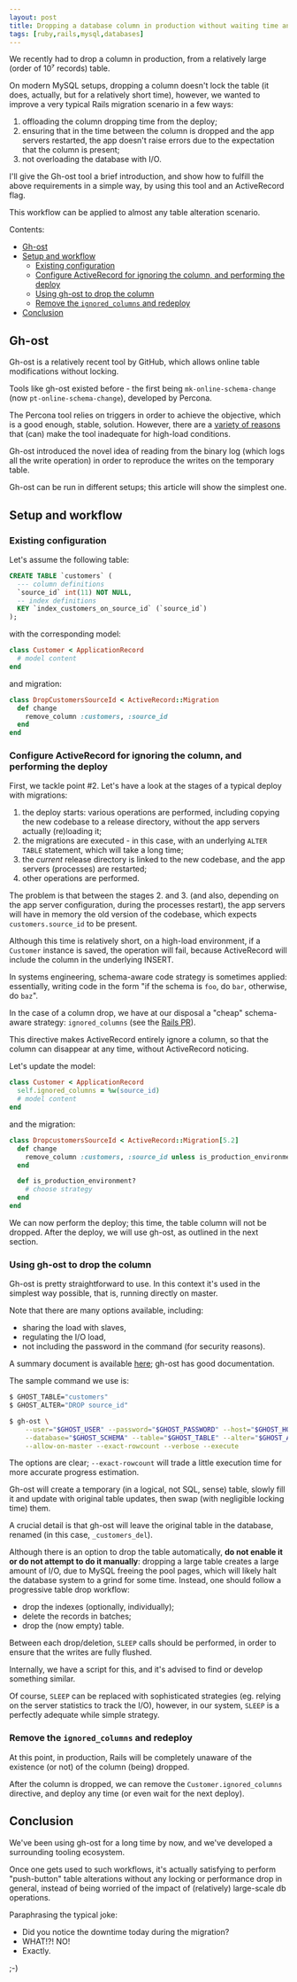```yaml
---
layout: post
title: Dropping a database column in production without waiting time and/or schema-aware code, on a MySQL/Rails setup
tags: [ruby,rails,mysql,databases]
---
```


We recently had to drop a column in production, from a relatively large (order of 10⁷ records) table.

On modern MySQL setups, dropping a column doesn't lock the table (it does, actually, but for a relatively short time), however, we wanted to improve a very typical Rails migration scenario in a few ways:

1. offloading the column dropping time from the deploy;
2. ensuring that in the time between the column is dropped and the app servers restarted, the app doesn't raise errors due to the expectation that the column is present;
3. not overloading the database with I/O.

I'll give the Gh-ost tool a brief introduction, and show how to fulfill the above requirements in a simple way, by using this tool and an ActiveRecord flag.

This workflow can be applied to almost any table alteration scenario.

Contents:

- [Gh-ost](/Dropping-a-database-column-in-production-without-waiting-time-and-or-schema-aware-code-on-a-mysql-rails-setup#gh-ost)
- [Setup and workflow](/Dropping-a-database-column-in-production-without-waiting-time-and-or-schema-aware-code-on-a-mysql-rails-setup#setup-and-workflow)
  - [Existing configuration](/Dropping-a-database-column-in-production-without-waiting-time-and-or-schema-aware-code-on-a-mysql-rails-setup#existing-configuration)
  - [Configure ActiveRecord for ignoring the column, and performing the deploy](/Dropping-a-database-column-in-production-without-waiting-time-and-or-schema-aware-code-on-a-mysql-rails-setup#configure-activerecord-for-ignoring-the-column-and-performing-the-deploy)
  - [Using gh-ost to drop the column](/Dropping-a-database-column-in-production-without-waiting-time-and-or-schema-aware-code-on-a-mysql-rails-setup#using-gh-ost-to-drop-the-column)
  - [Remove the `ignored_columns` and redeploy](/Dropping-a-database-column-in-production-without-waiting-time-and-or-schema-aware-code-on-a-mysql-rails-setup#remove-the-ignored_columns-and-redeploy)
- [Conclusion](/Dropping-a-database-column-in-production-without-waiting-time-and-or-schema-aware-code-on-a-mysql-rails-setup#conclusion)

## Gh-ost

Gh-ost is a relatively recent tool by GitHub, which allows online table modifications without locking.

Tools like gh-ost existed before - the first being `mk-online-schema-change` (now `pt-online-schema-change`), developed by Percona.

The Percona tool relies on triggers in order to achieve the objective, which is a good enough, stable, solution. However, there are a [variety of reasons](https://github.com/github/gh-ost/blob/master/doc/why-triggerless.md) that (can) make the tool inadequate for high-load conditions.

Gh-ost introduced the novel idea of reading from the binary log (which logs all the write operation) in order to reproduce the writes on the temporary table.

Gh-ost can be run in different setups; this article will show the simplest one.

## Setup and workflow

### Existing configuration

Let's assume the following table:

```sql
CREATE TABLE `customers` (
  --- column definitions
  `source_id` int(11) NOT NULL,
  -- index definitions
  KEY `index_customers_on_source_id` (`source_id`)
);
```

with the corresponding model:

```ruby
class Customer < ApplicationRecord
  # model content
end
```

and migration:

```ruby
class DropCustomersSourceId < ActiveRecord::Migration
  def change
    remove_column :customers, :source_id
  end
end
```

### Configure ActiveRecord for ignoring the column, and performing the deploy

First, we tackle point #2. Let's have a look at the stages of a typical deploy with migrations:

1. the deploy starts: various operations are performed, including copying the new codebase to a release directory, without the app servers actually (re)loading it;
2. the migrations are executed - in this case, with an underlying `ALTER TABLE` statement, which will take a long time;
3. the _current_ release directory is linked to the new codebase, and the app servers (processes) are restarted;
4. other operations are performed.

The problem is that between the stages 2. and 3. (and also, depending on the app server configuration, during the processes restart), the app servers will have in memory the old version of the codebase, which expects `customers.source_id` to be present.

Although this time is relatively short, on a high-load environment, if a `Customer` instance is saved, the operation will fail, because ActiveRecord will include the column in the underlying INSERT.

In systems engineering, schema-aware code strategy is sometimes applied: essentially, writing code in the form "if the schema is `foo`, do `bar`, otherwise, do `baz`".

In the case of a column drop, we have at our disposal a "cheap" schema-aware strategy: `ignored_columns` (see the [Rails PR](https://github.com/rails/rails/pull/21720)).

This directive makes ActiveRecord entirely ignore a column, so that the column can disappear at any time, without ActiveRecord noticing.

Let's update the model:

```ruby
class Customer < ApplicationRecord
  self.ignored_columns = %w(source_id)
  # model content
end
```

and the migration:

```ruby
class DropcustomersSourceId < ActiveRecord::Migration[5.2]
  def change
    remove_column :customers, :source_id unless is_production_environment?
  end

  def is_production_environment?
    # choose strategy
  end
end
```

We can now perform the deploy; this time, the table column will not be dropped. After the deploy, we will use gh-ost, as outlined in the next section.

### Using gh-ost to drop the column

Gh-ost is pretty straightforward to use. In this context it's used in the simplest way possible, that is, running directly on master.

Note that there are many options available, including:

- sharing the load with slaves,
- regulating the I/O load,
- not including the password in the command (for security reasons).

A summary document is available [here](https://github.com/github/gh-ost/blob/master/doc/cheatsheet.md); gh-ost has good documentation.

The sample command we use is:

```sh
$ GHOST_TABLE="customers"
$ GHOST_ALTER="DROP source_id"

$ gh-ost \
    --user="$GHOST_USER" --password="$GHOST_PASSWORD" --host="$GHOST_HOST" \
    --database="$GHOST_SCHEMA" --table="$GHOST_TABLE" --alter="$GHOST_ALTER" \
    --allow-on-master --exact-rowcount --verbose --execute
```

The options are clear; `--exact-rowcount` will trade a little execution time for more accurate progress estimation.

Gh-ost will create a temporary (in a logical, not SQL, sense) table, slowly fill it and update with original table updates, then swap (with negligible locking time) them.

A crucial detail is that gh-ost will leave the original table in the database, renamed (in this case, `_customers_del`).

Although there is an option to drop the table automatically, **do not enable it or do not attempt to do it manually**: dropping a large table creates a large amount of I/O, due to MySQL freeing the pool pages, which will likely halt the database system to a grind for some time. Instead, one should follow a progressive table drop workflow:

- drop the indexes (optionally, individually);
- delete the records in batches;
- drop the (now empty) table.

Between each drop/deletion, `SLEEP` calls should be performed, in order to ensure that the writes are fully flushed.

Internally, we have a script for this, and it's advised to find or develop something similar.

Of course, `SLEEP` can be replaced with sophisticated strategies (eg. relying on the server statistics to track the I/O), however, in our system, `SLEEP` is a perfectly adequate while simple strategy.

### Remove the `ignored_columns` and redeploy

At this point, in production, Rails will be completely unaware of the existence (or not) of the column (being) dropped.

After the column is dropped, we can remove the `Customer.ignored_columns` directive, and deploy any time (or even wait for the next deploy).

## Conclusion

We've been using gh-ost for a long time by now, and we've developed a surrounding tooling ecosystem.

Once one gets used to such workflows, it's actually satisfying to perform "push-button" table alterations without any locking or performance drop in general, instead of being worried of the impact of (relatively) large-scale db operations.

Paraphrasing the typical joke:

- Did you notice the downtime today during the migration?
- WHAT!?! NO!
- Exactly.

;-)
